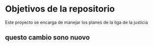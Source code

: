 # Objetivos de la repositorio

Este proyecto se encarga de manejar los planes de la liga de la justicia


## questo cambio sono nuovo
